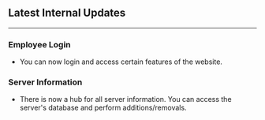 ## Latest Internal Updates

---

### Employee Login

- You can now login and access certain features of the website.

### Server Information

- There is now a hub for all server information. You can access the server's database and perform additions/removals.
